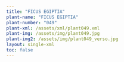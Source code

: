 ```yaml
---
title: "FICUS EGIPTIA"
plant-name: "FICUS EGIPTIA"
plant-number: "049"
plant-xml: /assets/xml/plant049.xml
plant-img: /assets/img/plant049.jpg
plant-img2: /assets/img/plant049_verso.jpg
layout: single-xml
toc: false
---
```

